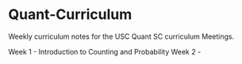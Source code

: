 # Quant-Curriculum

Weekly curriculum notes for the USC Quant SC curriculum Meetings.

Week 1 - Introduction to Counting and Probability
Week 2 - 
